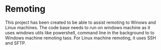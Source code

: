 # Remoting 
This project has been created to be able to assist remoting to Winows and Linux machines. 
The code base needs to run on windows machine as it uses windows utils like powershell, command line in the background to to Windows machine remoting tass.
For Linux machine remoting, it uses SSH and SFTP.

